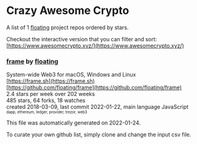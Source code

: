 # Crazy Awesome Crypto
A list of 1 [floating](https://github.com/floating) project repos ordered by stars.  

Checkout the interactive version that you can filter and sort: 
[https://www.awesomecrypto.xyz/](https://www.awesomecrypto.xyz/)  


### [frame](https://github.com/floating/frame) by [floating](https://github.com/floating)  
System-wide Web3 for macOS, Windows and Linux  
[https://frame.sh](https://frame.sh)  
[https://github.com/floating/frame](https://github.com/floating/frame)  
2.4 stars per week over 202 weeks  
485 stars, 64 forks, 18 watches  
created 2018-03-09, last commit 2022-01-22, main language JavaScript  
<sub><sup>dapp, ethereum, ledger, provider, trezor, web3</sup></sub>


This file was automatically generated on 2022-01-24.  

To curate your own github list, simply clone and change the input csv file.  